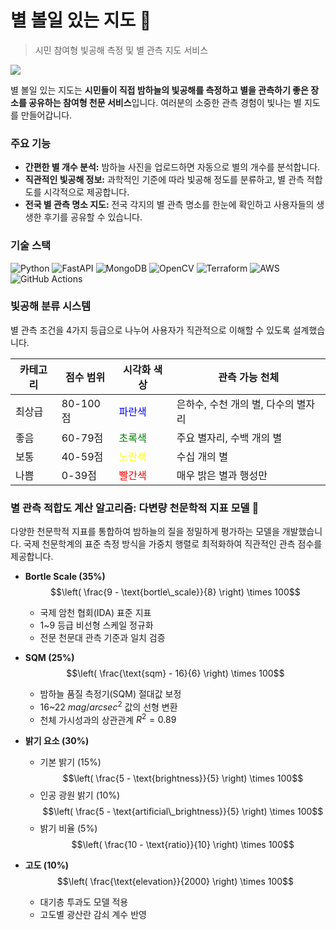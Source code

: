 # 별 볼일 있는 지도 🌠

> 시민 참여형 빛공해 측정 및 별 관측 지도 서비스

![](https://velog.velcdn.com/images/antraxmin/post/e63f9fc7-5d70-4cc6-8966-866a0fcc7a5e/image.png)

별 볼일 있는 지도는 **시민들이 직접 밤하늘의 빛공해를 측정하고 별을 관측하기 좋은 장소를 공유하는 참여형 천문 서비스**입니다. 여러분의 소중한 관측 경험이 빛나는 별 지도를 만들어갑니다.

### 주요 기능

* **간편한 별 개수 분석:** 밤하늘 사진을 업로드하면  자동으로 별의 개수를 분석합니다.
* **직관적인 빛공해 정보:** 과학적인 기준에 따라 빛공해 정도를 분류하고, 별 관측 적합도를 시각적으로 제공합니다.
* **전국 별 관측 명소 지도:** 전국 각지의 별 관측 명소를 한눈에 확인하고 사용자들의 생생한 후기를 공유할 수 있습니다.

### 기술 스택

![Python](https://img.shields.io/badge/Python-3776AB?style=for-the-badge&logo=python&logoColor=white)
![FastAPI](https://img.shields.io/badge/FastAPI-009688?style=for-the-badge&logo=fastapi&logoColor=white)
![MongoDB](https://img.shields.io/badge/MongoDB-47A248?style=for-the-badge&logo=mongodb&logoColor=white)
![OpenCV](https://img.shields.io/badge/OpenCV-5C3EE8?style=for-the-badge&logo=opencv&logoColor=white)
![Terraform](https://img.shields.io/badge/Terraform-7B42BC?style=for-the-badge&logo=terraform&logoColor=white)
![AWS](https://img.shields.io/badge/AWS-FF9900?style=for-the-badge&logo=amazon&logoColor=white)
![GitHub Actions](https://img.shields.io/badge/GitHub_Actions-2088FF?style=for-the-badge&logo=github-actions&logoColor=white)


### 빛공해 분류 시스템

별 관측 조건을 4가지 등급으로 나누어 사용자가 직관적으로 이해할 수 있도록 설계했습니다.

| 카테고리 | 점수 범위 | 시각화 색상 | 관측 가능 천체                     |
| -------- | -------- | -------- | ----------------------------------- |
| 최상급   | 80-100점  | <span style="color:blue;">파란색</span> | 은하수, 수천 개의 별, 다수의 별자리        |
| 좋음     | 60-79점   | <span style="color:green;">초록색</span> | 주요 별자리, 수백 개의 별               |
| 보통     | 40-59점   | <span style="color:yellow;">노란색</span> | 수십 개의 별                 |
| 나쁨     | 0-39점    | <span style="color:red;">빨간색</span>   | 매우 밝은 별과 행성만                   |

### 별 관측 적합도 계산 알고리즘: 다변량 천문학적 지표 모델 🔭 

다양한 천문학적 지표를 통합하여 밤하늘의 질을 정밀하게 평가하는 모델을 개발했습니다. 국제 천문학계의 표준 측정 방식을 가중치 행렬로 최적화하여 직관적인 관측 점수를 제공합니다.

* **Bortle Scale (35%)**
    $$\left( \frac{9 - \text{bortle\_scale}}{8} \right) \times 100$$
    * 국제 암천 협회(IDA) 표준 지표
    * 1~9 등급 비선형 스케일 정규화
    * 전문 천문대 관측 기준과 일치 검증

* **SQM (25%)**
    $$\left( \frac{\text{sqm} - 16}{6} \right) \times 100$$
    * 밤하늘 품질 측정기(SQM) 절대값 보정
    * 16~22 $mag/arcsec^2$ 값의 선형 변환
    * 천체 가시성과의 상관관계 $R^2=0.89$

* **밝기 요소 (30%)**
    * 기본 밝기 (15%)
        $$\left( \frac{5 - \text{brightness}}{5} \right) \times 100$$
    * 인공 광원 밝기 (10%)
        $$\left( \frac{5 - \text{artificial\_brightness}}{5} \right) \times 100$$
    * 밝기 비율 (5%)
        $$\left( \frac{10 - \text{ratio}}{10} \right) \times 100$$

* **고도 (10%)**
    $$\left( \frac{\text{elevation}}{2000} \right) \times 100$$
    * 대기층 투과도 모델 적용
    * 고도별 광산란 감쇠 계수 반영

